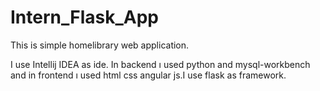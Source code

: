 # Intern_Flask_App

This is simple homelibrary web application.

I use Intellij IDEA as ide. In backend ı used python and mysql-workbench and in frontend ı used html css angular js.I use flask as framework.

